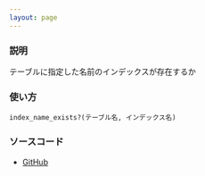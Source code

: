 ```yaml
---
layout: page
---
```

### 説明
テーブルに指定した名前のインデックスが存在するか

### 使い方
    index_name_exists?(テーブル名, インデックス名)

### ソースコード
* [GitHub](https://github.com/rails/rails/blob/f33d52c95217212cbacc8d5e44b5a8e3cdc6f5b3/activerecord/lib/active_record/connection_adapters/abstract/schema_statements.rb#L853)